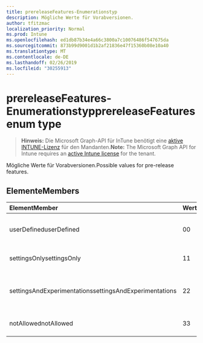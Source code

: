 ```yaml
---
title: prereleaseFeatures-Enumerationstyp
description: Mögliche Werte für Vorabversionen.
author: tfitzmac
localization_priority: Normal
ms.prod: Intune
ms.openlocfilehash: ed1db87b34e4a66c3800a7c10076486f547675da
ms.sourcegitcommit: 873b99d9001d1b2af21836e47f15360b08e10a40
ms.translationtype: MT
ms.contentlocale: de-DE
ms.lasthandoff: 02/26/2019
ms.locfileid: "30255913"
---
```

# <a name="prereleasefeatures-enum-type"></a><span data-ttu-id="7dd61-103">prereleaseFeatures-Enumerationstyp</span><span class="sxs-lookup"><span data-stu-id="7dd61-103">prereleaseFeatures enum type</span></span>

> <span data-ttu-id="7dd61-104">**Hinweis:** Die Microsoft Graph-API für InTune benötigt eine [aktive INTUNE-Lizenz](https://go.microsoft.com/fwlink/?linkid=839381) für den Mandanten.</span><span class="sxs-lookup"><span data-stu-id="7dd61-104">**Note:** The Microsoft Graph API for Intune requires an [active Intune license](https://go.microsoft.com/fwlink/?linkid=839381) for the tenant.</span></span>

<span data-ttu-id="7dd61-105">Mögliche Werte für Vorabversionen.</span><span class="sxs-lookup"><span data-stu-id="7dd61-105">Possible values for pre-release features.</span></span>

## <a name="members"></a><span data-ttu-id="7dd61-106">Elemente</span><span class="sxs-lookup"><span data-stu-id="7dd61-106">Members</span></span>
|<span data-ttu-id="7dd61-107">Element</span><span class="sxs-lookup"><span data-stu-id="7dd61-107">Member</span></span>|<span data-ttu-id="7dd61-108">Wert</span><span class="sxs-lookup"><span data-stu-id="7dd61-108">Value</span></span>|<span data-ttu-id="7dd61-109">Beschreibung</span><span class="sxs-lookup"><span data-stu-id="7dd61-109">Description</span></span>|
|:---|:---|:---|
|<span data-ttu-id="7dd61-110">userDefined</span><span class="sxs-lookup"><span data-stu-id="7dd61-110">userDefined</span></span>|<span data-ttu-id="7dd61-111">0</span><span class="sxs-lookup"><span data-stu-id="7dd61-111">0</span></span>|<span data-ttu-id="7dd61-112">Benutzerdefiniert, Standardwert, keine Absicht.</span><span class="sxs-lookup"><span data-stu-id="7dd61-112">User Defined, default value, no intent.</span></span>|
|<span data-ttu-id="7dd61-113">settingsOnly</span><span class="sxs-lookup"><span data-stu-id="7dd61-113">settingsOnly</span></span>|<span data-ttu-id="7dd61-114">1</span><span class="sxs-lookup"><span data-stu-id="7dd61-114">1</span></span>|<span data-ttu-id="7dd61-115">Nur Einstellungen vor der Veröffentlichung.</span><span class="sxs-lookup"><span data-stu-id="7dd61-115">Settings only pre-release features.</span></span>|
|<span data-ttu-id="7dd61-116">settingsAndExperimentations</span><span class="sxs-lookup"><span data-stu-id="7dd61-116">settingsAndExperimentations</span></span>|<span data-ttu-id="7dd61-117">2</span><span class="sxs-lookup"><span data-stu-id="7dd61-117">2</span></span>|<span data-ttu-id="7dd61-118">Einstellungen und Experimente Vorabversionen.</span><span class="sxs-lookup"><span data-stu-id="7dd61-118">Settings and experimentations pre-release features.</span></span>|
|<span data-ttu-id="7dd61-119">notAllowed</span><span class="sxs-lookup"><span data-stu-id="7dd61-119">notAllowed</span></span>|<span data-ttu-id="7dd61-120">3</span><span class="sxs-lookup"><span data-stu-id="7dd61-120">3</span></span>|<span data-ttu-id="7dd61-121">Vorabversionen sind nicht zulässig.</span><span class="sxs-lookup"><span data-stu-id="7dd61-121">Pre-release features not allowed.</span></span>|



